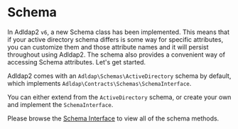 # Schema

In Adldap2 `v6`, a new Schema class has been implemented. This means that if your active directory schema differs is some way for specific attributes,
you can customize them and those attribute names and it will persist throughout using Adldap2. The schema also provides a convenient way
of accessing Schema attributes. Let's get started.

Adldap2 comes with an `Adldap\Schemas\ActiveDirectory` schema by default, which implements `Adldap\Contracts\Schemas\SchemaInterface`.

You can either extend from the `ActiveDirectory` schema, or create your own and implement the `SchemaInterface`.

Please browse the [Schema Interface](src/Contracts/Schemas/SchemaInterface.php) to view all of the schema methods.
